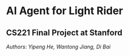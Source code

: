 # AI Agent for Light Rider
## CS221 Final Project at Stanford

*Authors: Yipeng He, Wantong Jiang, Di Bai*
